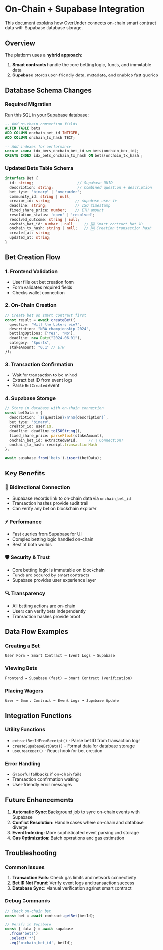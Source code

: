 # On-Chain + Supabase Integration

This document explains how OverUnder connects on-chain smart contract data with Supabase database storage.

## Overview

The platform uses a **hybrid approach**:
1. **Smart contracts** handle the core betting logic, funds, and immutable data
2. **Supabase** stores user-friendly data, metadata, and enables fast queries

## Database Schema Changes

### Required Migration

Run this SQL in your Supabase database:

```sql
-- Add on-chain connection fields
ALTER TABLE bets 
ADD COLUMN onchain_bet_id INTEGER,
ADD COLUMN onchain_tx_hash TEXT;

-- Add indexes for performance
CREATE INDEX idx_bets_onchain_bet_id ON bets(onchain_bet_id);
CREATE INDEX idx_bets_onchain_tx_hash ON bets(onchain_tx_hash);
```

### Updated Bets Table Schema

```typescript
interface Bet {
  id: string;                    // Supabase UUID
  description: string;           // Combined question + description
  bet_type: 'binary' | 'overunder';
  community_id: string | null;
  creator_id: string;           // Supabase user ID
  deadline: string;             // ISO timestamp
  fixed_share_price: number;    // ETH amount
  resolution_status: 'open' | 'resolved';
  resolved_outcome: string | null;
  onchain_bet_id: number | null;    // 🆕 Smart contract bet ID
  onchain_tx_hash: string | null;   // 🆕 Creation transaction hash
  created_at: string;
  updated_at: string;
}
```

## Bet Creation Flow

### 1. Frontend Validation
- User fills out bet creation form
- Form validates required fields
- Checks wallet connection

### 2. On-Chain Creation
```typescript
// Create bet on smart contract first
const result = await createBet({
  question: "Will the Lakers win?",
  description: "NBA championship 2024",
  bettingOptions: ["Yes", "No"],
  deadline: new Date("2024-06-01"),
  category: "Sports",
  stakeAmount: "0.1" // ETH
});
```

### 3. Transaction Confirmation
- Wait for transaction to be mined
- Extract bet ID from event logs
- Parse `BetCreated` event

### 4. Supabase Storage
```typescript
// Store in database with on-chain connection
const betData = {
  description: `${question}\n\n${description}`,
  bet_type: 'binary',
  creator_id: user.id,
  deadline: deadline.toISOString(),
  fixed_share_price: parseFloat(stakeAmount),
  onchain_bet_id: extractedBetId,     // 🔗 Connection!
  onchain_tx_hash: receipt.transactionHash
};

await supabase.from('bets').insert(betData);
```

## Key Benefits

### 🔗 **Bidirectional Connection**
- Supabase records link to on-chain data via `onchain_bet_id`
- Transaction hashes provide audit trail
- Can verify any bet on blockchain explorer

### ⚡ **Performance**
- Fast queries from Supabase for UI
- Complex betting logic handled on-chain
- Best of both worlds

### 🛡️ **Security & Trust**
- Core betting logic is immutable on blockchain
- Funds are secured by smart contracts
- Supabase provides user experience layer

### 🔍 **Transparency**
- All betting actions are on-chain
- Users can verify bets independently
- Transaction hashes provide proof

## Data Flow Examples

### Creating a Bet
```
User Form → Smart Contract → Event Logs → Supabase
```

### Viewing Bets
```
Frontend → Supabase (fast) → Smart Contract (verification)
```

### Placing Wagers
```
User → Smart Contract → Event Logs → Supabase Update
```

## Integration Functions

### Utility Functions
- `extractBetIdFromReceipt()` - Parse bet ID from transaction logs
- `createSupabaseBetData()` - Format data for database storage
- `useCreateBet()` - React hook for bet creation

### Error Handling
- Graceful fallbacks if on-chain fails
- Transaction confirmation waiting
- User-friendly error messages

## Future Enhancements

1. **Automatic Sync**: Background job to sync on-chain events with Supabase
2. **Conflict Resolution**: Handle cases where on-chain and database diverge
3. **Event Indexing**: More sophisticated event parsing and storage
4. **Gas Optimization**: Batch operations and gas estimation

## Troubleshooting

### Common Issues
1. **Transaction Fails**: Check gas limits and network connectivity
2. **Bet ID Not Found**: Verify event logs and transaction success
3. **Database Sync**: Manual verification against smart contract

### Debug Commands
```typescript
// Check on-chain bet
const bet = await contract.getBet(betId);

// Verify in Supabase
const { data } = await supabase
  .from('bets')
  .select('*')
  .eq('onchain_bet_id', betId);
``` 